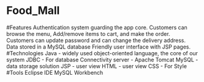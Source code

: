# Food_Mall
#Features
Authentication system guarding the app core.
Customers can browse the menu, Add/remove items to cart, and make the order.
Customers can update password and can change the delivery address.
Data stored in a MySQL database
Friendly user interface with JSP pages.
#Technologies
Java - widely used object-oriented language, the core of our system
JDBC - For database Connectivity
server - Apache Tomcat
MySQL - data storage solution
JSP   - user view
HTML   - user view
CSS    - For Style
#Tools
Eclipse IDE
MySQL Workbench
